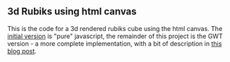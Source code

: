 ## 3d Rubiks using html canvas

This is the code for a 3d rendered rubiks cube using the html canvas. The [initial version](https://github.com/steveliles/gwt-rubiks/blob/master/rubiks-canvas-in-pure-js.html) is "pure" javascript, the remainder of this project is the GWT version - a more complete implementation, with a bit of description in [this blog post](http://steveliles.github.com/3d_graphics_using_the_html5_canvas.html).